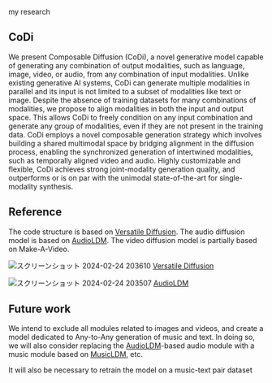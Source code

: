 my research

## CoDi

We present Composable Diffusion (CoDi), a novel generative model capable of generating any combination of output modalities, such as language, image, video, or audio, from any combination of input modalities. Unlike existing generative AI systems, CoDi can generate multiple modalities in parallel and its input is not limited to a subset of modalities like text or image. Despite the absence of training datasets for many combinations of modalities, we propose to align modalities in both the input and output space. This allows CoDi to freely condition on any input combination and generate any group of modalities, even if they are not present in the training data. CoDi employs a novel composable generation strategy which involves building a shared multimodal space by bridging alignment in the diffusion process, enabling the synchronized generation of intertwined modalities, such as temporally aligned video and audio. Highly customizable and flexible, CoDi achieves strong joint-modality generation quality, and outperforms or is on par with the unimodal state-of-the-art for single-modality synthesis.


## Reference
The code structure is based on [Versatile Diffusion](https://github.com/SHI-Labs/Versatile-Diffusion). The audio diffusion model is based on [AudioLDM](https://github.com/haoheliu/AudioLDM). The video diffusion model is partially based on Make-A-Video.

![スクリーンショット 2024-02-24 203610](https://github.com/NakataKoo/music-text-multimodal-diffusion/assets/59306727/298197d2-82b6-4bc3-a3dc-80a83d1356e8)
[Versatile Diffusion](https://github.com/SHI-Labs/Versatile-Diffusion)

![スクリーンショット 2024-02-24 203507](https://github.com/NakataKoo/music-text-multimodal-diffusion/assets/59306727/bdfb42ae-cefb-49c9-b601-4d72a386410b)
[AudioLDM](https://github.com/haoheliu/AudioLDM)

## Future work

We intend to exclude all modules related to images and videos, and create a model dedicated to Any-to-Any generation of music and text. In doing so, we will also consider replacing the [AudioLDM](https://github.com/haoheliu/AudioLDM)-based audio module with a music module based on [MusicLDM](https://github.com/RetroCirce/MusicLDM/tree/main), etc.

It will also be necessary to retrain the model on a music-text pair dataset
